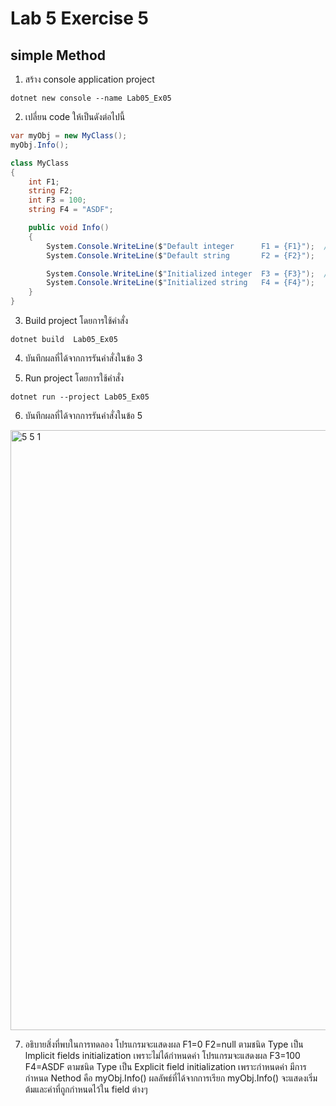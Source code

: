 # Lab 5 Exercise 5

## simple Method


1. สร้าง console application project

```
dotnet new console --name Lab05_Ex05
```
2. เปลี่ยน code ให้เป็นดังต่อไปนี้

```cs
var myObj = new MyClass();
myObj.Info();

class MyClass
{
    int F1;
    string F2;
    int F3 = 100;
    string F4 = "ASDF";

    public void Info()
    {
        System.Console.WriteLine($"Default integer      F1 = {F1}");  //Implicit fields initialization
        System.Console.WriteLine($"Default string       F2 = {F2}");

        System.Console.WriteLine($"Initialized integer  F3 = {F3}");  //Explicit field initialization
        System.Console.WriteLine($"Initialized string   F4 = {F4}");
    } 
}
```

3. Build project โดยการใช้คำสั่ง

```
dotnet build  Lab05_Ex05
```

4. บันทึกผลที่ได้จากการรันคำสั่งในข้อ 3

5. Run project โดยการใช้คำสั่ง

```
dotnet run --project Lab05_Ex05
```

6. บันทึกผลที่ได้จากการรันคำสั่งในข้อ 5
<img width="960" alt="5 5 1" src="https://github.com/NathaphonTan/03376836-OOP-2566-Lab-05/assets/144870609/9132361a-a885-498a-aa27-b7175f512266">


7. อธิบายสิ่งที่พบในการทดลอง
โปรแกรมจะแสดงผล F1=0 F2=null ตามชนิด Type เป็น lmplicit fields initialization เพราะไม่ได้กำหนดค่า
โปรแกรมจะแสดงผล F3=100 F4=ASDF ตามชนิด Type เป็น Explicit field initialization เพราะกำหนดค่า
มีการกำหนด Nethod คือ myObj.Info() ผลลัพธ์ที่ได้จากการเรียก myObj.Info() จะแสดงเริ่มต้มและค่าที่ถูกกำหนดไว้ใน field ต่างๆ

